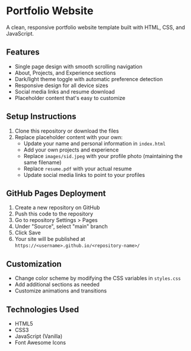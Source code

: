 # Portfolio Website

A clean, responsive portfolio website template built with HTML, CSS, and JavaScript.

## Features
- Single page design with smooth scrolling navigation
- About, Projects, and Experience sections
- Dark/light theme toggle with automatic preference detection
- Responsive design for all device sizes
- Social media links and resume download
- Placeholder content that's easy to customize

## Setup Instructions
1. Clone this repository or download the files
2. Replace placeholder content with your own:
   - Update your name and personal information in `index.html`
   - Add your own projects and experience
   - Replace `images/sid.jpeg` with your profile photo (maintaining the same filename)
   - Replace `resume.pdf` with your actual resume
   - Update social media links to point to your profiles

## GitHub Pages Deployment
1. Create a new repository on GitHub
2. Push this code to the repository
3. Go to repository Settings > Pages
4. Under "Source", select "main" branch
5. Click Save
6. Your site will be published at `https://<username>.github.io/<repository-name>/`

## Customization
- Change color scheme by modifying the CSS variables in `styles.css`
- Add additional sections as needed
- Customize animations and transitions

## Technologies Used
- HTML5
- CSS3
- JavaScript (Vanilla)
- Font Awesome Icons
